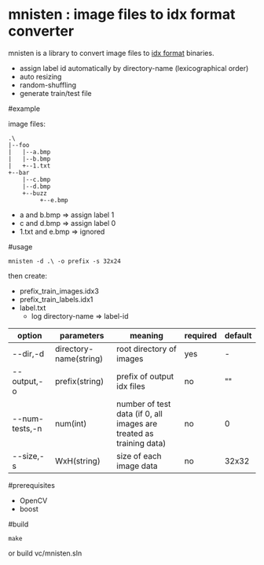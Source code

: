 # mnisten : image files to idx format converter
mnisten is a library to convert image files to [idx format](http://yann.lecun.com/exdb/mnist/) binaries.
- assign label id automatically by directory-name (lexicographical order)
- auto resizing
- random-shuffling
- generate train/test file

#example

image files:
```
.\
|--foo
|   |--a.bmp
|   |--b.bmp
|   +--1.txt
+--bar
    |--c.bmp
    |--d.bmp
    +--buzz
         +--e.bmp
```
- a and b.bmp => assign label 1
- c and d.bmp => assign label 0
- 1.txt and e.bmp => ignored

#usage

```
mnisten -d .\ -o prefix -s 32x24
```

then create:
- prefix_train_images.idx3
- prefix_train_labels.idx1
- label.txt
    - log directory-name => label-id

|option|parameters|meaning|required|default|
|---|---|---|---|---|
|--dir,-d|directory-name(string)|root directory of images|yes|-|
|--output,-o|prefix(string)|prefix of output idx files|no|""|
|--num-tests,-n|num(int)|number of test data (if 0, all images are treated as training data)|no|0|
|--size,-s|WxH(string)|size of each image data|no|32x32|


#prerequisites
- OpenCV
- boost

#build
```
make
```
or build vc/mnisten.sln
